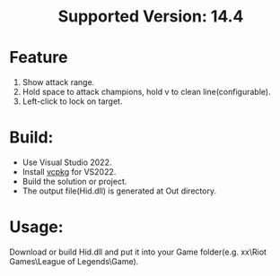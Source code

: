 <h1 align="center">Supported Version: 14.4</h1>

# Feature
1. Show attack range.
2. Hold space to attack champions, hold v to clean line(configurable).
3. Left-click to lock on target.

# Build:
+ Use Visual Studio 2022.
+ Install [vcpkg](https://github.com/microsoft/vcpkg#user-content-quick-start-windows) for VS2022.
+ Build the solution or project.
+ The output file(Hid.dll) is generated at Out directory.

# Usage:

Download or build Hid.dll and put it into your Game folder(e.g. xx\Riot Games\League of Legends\Game).

